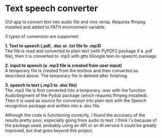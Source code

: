 # Text speech converter
GUI app to convert text into audio file and vice versa. Requires ffmpeg installed and added to PATH environment variable.

3 types of conversion are supported:

**1. Text to speech (.pdf, .doc or .txt file to .mp3)** <br>
The file is read and converted to plain text (with PyPDF2 package if a .pdf file), then it is converted to .mp3 with gtts (Google text-to-speech) package.

**2. input to speech (a .mp3 file is created from user input)** <br>
A temporary file is created from the textbox and then converted as described above. The temporary file is deleted after finishing.

**3. speech to text (.mp3 to .doc file)** <br>
The .mp3 file is first converted into a temporary .wav with the function AudioSegment of the Pydub package (which requires ffmpeg installed).
Then it is used as source for conversion into plain text with the Speech recognition package and written into a .doc file.

Although the code is functioning correctly, I found the accuracy of the results pretty poor, especially going from audio to text.
I think i's because of the package used; probably using an API or an AI service it could be greatly improved, but that goes beyond this project.

